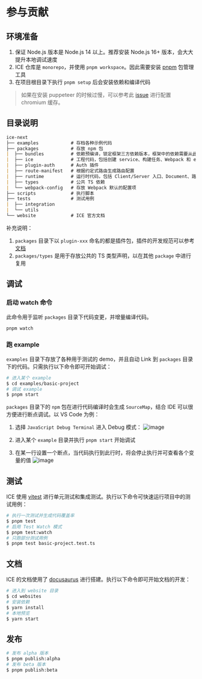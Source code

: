# 参与贡献

## 环境准备

1. 保证 Node.js 版本是 Node.js 14 以上。推荐安装 Node.js 16+ 版本，会大大提升本地调试速度
2. ICE 仓库是 `monorepo`，并使用 `pnpm workspace`。因此需要安装 [pnpm](https://pnpm.io/) 包管理工具
3. 在项目根目录下执行 `pnpm setup` 后会安装依赖和编译代码

> 如果在安装 puppeteer 的时候过慢，可以参考此 [issue](https://github.com/puppeteer/puppeteer/issues/6833#issuecomment-863488626) 进行配置 chromium 缓存。

## 目录说明

```markdown
ice-next
├── examples            # 存档各种示例代码
├── packages            # 存放 npm 包
|  ├── bundles          # 依赖预编译，锁定框架三方依赖版本，框架中的依赖需要从此包导入模块
|  ├── ice              # 工程代码，包括创建 service、构建任务、Webpack 和 esbuild 的打包编译逻辑等
|  ├── plugin-auth      # Auth 插件
|  ├── route-manifest   # 根据约定式路由生成路由配置
|  ├── runtime          # 运行时代码，包括 Client/Server 入口、Document、路由组件等
|  ├── types            # 公共 TS 依赖
|  └── webpack-config   # 存放 Webpack 默认的配置项
├── scripts             # 执行脚本
├── tests               # 测试用例
|  ├── integration
|  └── utils
└── website             # ICE 官方文档
```

补充说明：

1. `packages` 目录下以 `plugin-xxx` 命名的都是插件包，插件的开发规范可以参考[文档]()
2. `packages/types` 是用于存放公共的 TS 类型声明，以在其他 `package` 中进行复用

## 调试

### 启动 watch 命令

此命令用于监听 `packages` 目录下代码变更，并增量编译代码。

```bash
pnpm watch
```

### 跑 example

`examples` 目录下存放了各种用于测试的 demo，并且自动 Link 到 `packages` 目录下的代码。只需执行以下命令即可开始调试：

```bash
# 进入某个 example
$ cd examples/basic-project
# 调试 example
$ pnpm start
```

`packages` 目录下的 `npm` 包在进行代码编译时会生成 `SourceMap`，结合 IDE 可以很方便进行断点调试。以 VS  Code 为例：

1. 选择 `JavaScript Debug Terminal` 进入 Debug 模式：
![image](https://user-images.githubusercontent.com/44047106/172011203-8b3b4016-8f7b-4743-bbef-30672ab04b03.png)

2. 进入某个 `example` 目录并执行 `pnpm start` 开始调试

3. 在某一行设置一个断点，当代码执行到此行时，将会停止执行并可查看各个变量的值
![image](https://user-images.githubusercontent.com/44047106/172013483-028d0fa8-8634-46fe-bbb6-1b28b39b8ce1.png)

## 测试

ICE 使用 [vitest](https://vitest.dev/) 进行单元测试和集成测试。执行以下命令可快速运行项目中的测试用例：

```bash
# 执行一次测试并生成代码覆盖率
$ pnpm test
# 启用 Test Watch 模式
$ pnpm test:watch
# 只跑部分测试用例
$ pnpm test basic-project.test.ts
```

## 文档

ICE 的文档使用了 [docusaurus](https://docusaurus.io/) 进行搭建。执行以下命令即可开始文档的开发：

```bash
# 进入到 website 目录
$ cd websites
# 安装依赖
$ yarn install
# 本地预览
$ yarn start 
```

## 发布

```bash
# 发布 alpha 版本
$ pnpm publish:alpha
# 发布 beta 版本
$ pnpm publish:beta
```
